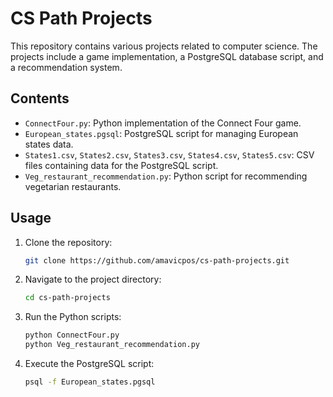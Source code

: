 # CS Path Projects
This repository contains various projects related to computer science. The projects include a game implementation, a PostgreSQL database script, and a recommendation system.

## Contents
- `ConnectFour.py`: Python implementation of the Connect Four game.
- `European_states.pgsql`: PostgreSQL script for managing European states data.
- `States1.csv`, `States2.csv`, `States3.csv`, `States4.csv`, `States5.csv`: CSV files containing data for the PostgreSQL script.
- `Veg_restaurant_recommendation.py`: Python script for recommending vegetarian restaurants.

## Usage
1. Clone the repository:
    ```bash
    git clone https://github.com/amavicpos/cs-path-projects.git
    ```
2. Navigate to the project directory:
    ```bash
    cd cs-path-projects
    ```
3. Run the Python scripts:
    ```bash
    python ConnectFour.py
    python Veg_restaurant_recommendation.py
    ```
4. Execute the PostgreSQL script:
    ```bash
    psql -f European_states.pgsql
    ```
